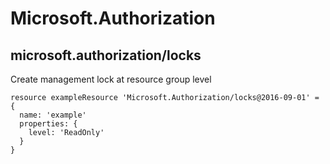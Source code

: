 # Microsoft.Authorization

## microsoft.authorization/locks

Create management lock at resource group level
```bicep
resource exampleResource 'Microsoft.Authorization/locks@2016-09-01' = {
  name: 'example'
  properties: {
    level: 'ReadOnly'
  }
}
```
